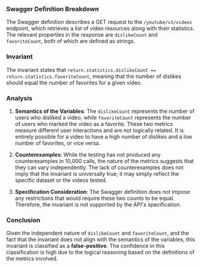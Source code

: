 ### Swagger Definition Breakdown
The Swagger definition describes a GET request to the `/youtube/v3/videos` endpoint, which retrieves a list of video resources along with their statistics. The relevant properties in the response are `dislikeCount` and `favoriteCount`, both of which are defined as strings. 

### Invariant
The invariant states that `return.statistics.dislikeCount == return.statistics.favoriteCount`, meaning that the number of dislikes should equal the number of favorites for a given video. 

### Analysis
1. **Semantics of the Variables**: The `dislikeCount` represents the number of users who disliked a video, while `favoriteCount` represents the number of users who marked the video as a favorite. These two metrics measure different user interactions and are not logically related. It is entirely possible for a video to have a high number of dislikes and a low number of favorites, or vice versa.

2. **Counterexamples**: While the testing has not produced any counterexamples in 10,000 calls, the nature of the metrics suggests that they can vary independently. The lack of counterexamples does not imply that the invariant is universally true; it may simply reflect the specific dataset or the videos tested.

3. **Specification Consideration**: The Swagger definition does not impose any restrictions that would require these two counts to be equal. Therefore, the invariant is not supported by the API's specification.

### Conclusion
Given the independent nature of `dislikeCount` and `favoriteCount`, and the fact that the invariant does not align with the semantics of the variables, this invariant is classified as a **false-positive**. The confidence in this classification is high due to the logical reasoning based on the definitions of the metrics involved.
